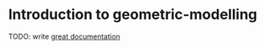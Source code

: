 # Introduction to geometric-modelling

TODO: write [great documentation](http://jacobian.org/writing/what-to-write/)
